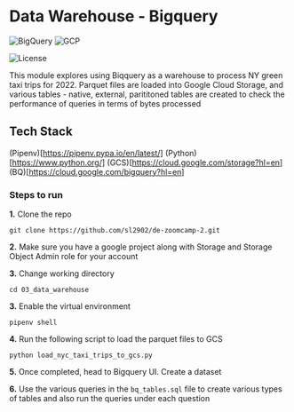 # Data Warehouse - Bigquery

![BigQuery](https://img.shields.io/badge/BigQuery-3772FF?style=flat&logo=googlebigquery&logoColor=white&labelColor=3772FF)
![GCP](https://img.shields.io/badge/Google_Cloud-3772FF?style=flat&logo=googlecloud&logoColor=white&labelColor=3772FF)

![License](https://img.shields.io/badge/license-CC--BY--SA--4.0-31393F?style=flat&logo=creativecommons&logoColor=black&labelColor=white)

This module explores using Biqquery as a warehouse to process NY green taxi trips for 2022. Parquet files
are loaded into Google Cloud Storage, and various tables - native, external, parititoned tables are created
to check the performance of queries in terms of bytes processed


## Tech Stack
(Pipenv)[https://pipenv.pypa.io/en/latest/]
(Python)[https://www.python.org/]
(GCS)[https://cloud.google.com/storage?hl=en]
(BQ)[https://cloud.google.com/bigquery?hl=en]

### Steps to run

**1.** Clone the repo

```shell
git clone https://github.com/sl2902/de-zoomcamp-2.git
```

**2.** Make sure you have a google project along with Storage and Storage Object Admin role for your account

**3.** Change working directory
```shell
cd 03_data_warehouse
```

**3.** Enable the virtual environment
```shell
pipenv shell
```

**4.** Run the following script to load the parquet files to GCS
```shell
python load_nyc_taxi_trips_to_gcs.py
```

**5.** Once completed, head to Bigquery UI. Create a dataset

**6.** Use the various queries in the `bq_tables.sql` file to create various types of tables and also run the queries under each question

